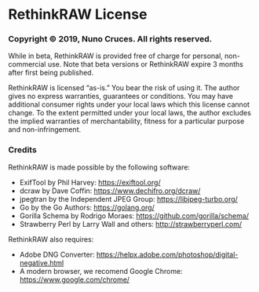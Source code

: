 # RethinkRAW License

### Copyright © 2019, Nuno Cruces. All rights reserved.

While in beta, RethinkRAW is provided free of charge for personal, non-commercial use.
Note that beta versions or RethinkRAW expire 3 months after first being published.

RethinkRAW is licensed “as-is.” You bear the risk of using it.
The author gives no express warranties, guarantees or conditions.
You may have additional consumer rights under your local laws which this license cannot change.
To the extent permitted under your local laws,
the author excludes the implied warranties of merchantability,
fitness for a particular purpose and non-infringement.

### Credits

RethinkRAW is made possible by the following software:

* ExifTool by Phil Harvey: https://exiftool.org/
* dcraw by Dave Coffin: https://www.dechifro.org/dcraw/
* jpegtran by the Independent JPEG Group: https://libjpeg-turbo.org/
* Go by the Go Authors: https://golang.org/
* Gorilla Schema by Rodrigo Moraes: https://github.com/gorilla/schema/
* Strawberry Perl by Larry Wall and others: http://strawberryperl.com/

RethinkRAW also requires:

* Adobe DNG Converter: https://helpx.adobe.com/photoshop/digital-negative.html
* A modern browser, we recomend Google Chrome: https://www.google.com/chrome/